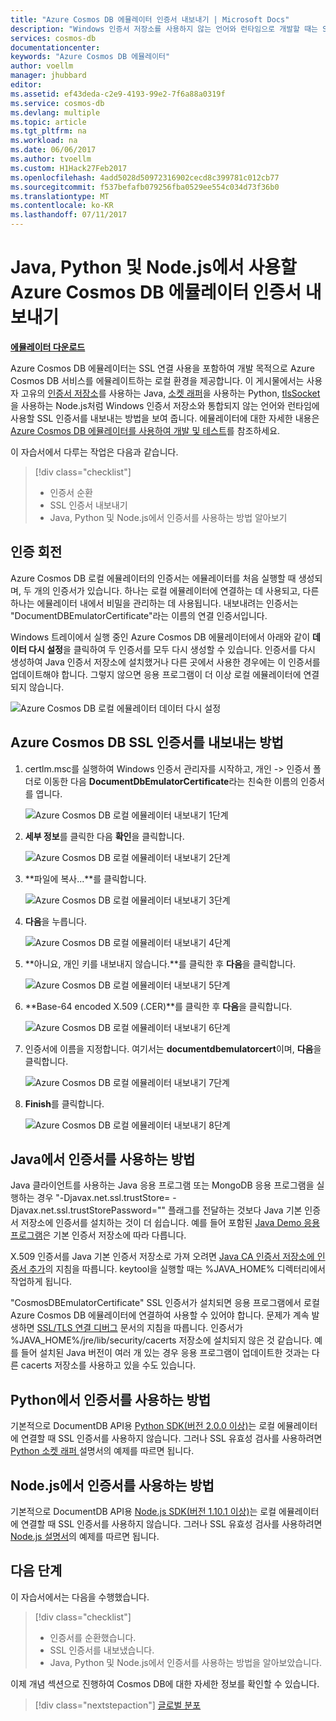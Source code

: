 ```yaml
---
title: "Azure Cosmos DB 에뮬레이터 인증서 내보내기 | Microsoft Docs"
description: "Windows 인증서 저장소를 사용하지 않는 언어와 런타임으로 개발할 때는 SSL 인증서를 내보내고 관리해야 합니다. 이 게시물에서는 단계별 지침을 제공합니다."
services: cosmos-db
documentationcenter: 
keywords: "Azure Cosmos DB 에뮬레이터"
author: voellm
manager: jhubbard
editor: 
ms.assetid: ef43deda-c2e9-4193-99e2-7f6a88a0319f
ms.service: cosmos-db
ms.devlang: multiple
ms.topic: article
ms.tgt_pltfrm: na
ms.workload: na
ms.date: 06/06/2017
ms.author: tvoellm
ms.custom: H1Hack27Feb2017
ms.openlocfilehash: 4add5028d50972316902cecd8c399781c012cb77
ms.sourcegitcommit: f537befafb079256fba0529ee554c034d73f36b0
ms.translationtype: MT
ms.contentlocale: ko-KR
ms.lasthandoff: 07/11/2017
---
```

# <a name="export-the-azure-cosmos-db-emulator-certificates-for-use-with-java-python-and-nodejs"></a>Java, Python 및 Node.js에서 사용할 Azure Cosmos DB 에뮬레이터 인증서 내보내기

[**에뮬레이터 다운로드**](https://aka.ms/cosmosdb-emulator)

Azure Cosmos DB 에뮬레이터는 SSL 연결 사용을 포함하여 개발 목적으로 Azure Cosmos DB 서비스를 에뮬레이트하는 로컬 환경을 제공합니다. 이 게시물에서는 사용자 고유의 [인증서 저장소](https://docs.oracle.com/cd/E19830-01/819-4712/ablqw/index.html)를 사용하는 Java, [소켓 래퍼](https://docs.python.org/2/library/ssl.html)을 사용하는 Python, [tlsSocket](https://nodejs.org/api/tls.html#tls_tls_connect_options_callback)을 사용하는 Node.js처럼 Windows 인증서 저장소와 통합되지 않는 언어와 런타임에 사용할 SSL 인증서를 내보내는 방법을 보여 줍니다. 에뮬레이터에 대한 자세한 내용은 [Azure Cosmos DB 에뮬레이터를 사용하여 개발 및 테스트](./local-emulator.md)를 참조하세요.

이 자습서에서 다루는 작업은 다음과 같습니다.

> [!div class="checklist"]
> * 인증서 순환
> * SSL 인증서 내보내기
> * Java, Python 및 Node.js에서 인증서를 사용하는 방법 알아보기

## <a name="certification-rotation"></a>인증 회전

Azure Cosmos DB 로컬 에뮬레이터의 인증서는 에뮬레이터를 처음 실행할 때 생성되며, 두 개의 인증서가 있습니다. 하나는 로컬 에뮬레이터에 연결하는 데 사용되고, 다른 하나는 에뮬레이터 내에서 비밀을 관리하는 데 사용됩니다. 내보내려는 인증서는 "DocumentDBEmulatorCertificate"라는 이름의 연결 인증서입니다.

Windows 트레이에서 실행 중인 Azure Cosmos DB 에뮬레이터에서 아래와 같이 **데이터 다시 설정**을 클릭하여 두 인증서를 모두 다시 생성할 수 있습니다. 인증서를 다시 생성하여 Java 인증서 저장소에 설치했거나 다른 곳에서 사용한 경우에는 이 인증서를 업데이트해야 합니다. 그렇지 않으면 응용 프로그램이 더 이상 로컬 에뮬레이터에 연결되지 않습니다.

![Azure Cosmos DB 로컬 에뮬레이터 데이터 다시 설정](./media/local-emulator-export-ssl-certificates/database-local-emulator-reset-data.png)

## <a name="how-to-export-the-azure-cosmos-db-ssl-certificate"></a>Azure Cosmos DB SSL 인증서를 내보내는 방법

1. certlm.msc를 실행하여 Windows 인증서 관리자를 시작하고, 개인 -> 인증서 폴더로 이동한 다음 **DocumentDbEmulatorCertificate**라는 친숙한 이름의 인증서를 엽니다.

    ![Azure Cosmos DB 로컬 에뮬레이터 내보내기 1단계](./media/local-emulator-export-ssl-certificates/database-local-emulator-export-step-1.png)

2. **세부 정보**를 클릭한 다음 **확인**을 클릭합니다.

    ![Azure Cosmos DB 로컬 에뮬레이터 내보내기 2단계](./media/local-emulator-export-ssl-certificates/database-local-emulator-export-step-2.png)

3. **파일에 복사...**를 클릭합니다.

    ![Azure Cosmos DB 로컬 에뮬레이터 내보내기 3단계](./media/local-emulator-export-ssl-certificates/database-local-emulator-export-step-3.png)

4. **다음**을 누릅니다.

    ![Azure Cosmos DB 로컬 에뮬레이터 내보내기 4단계](./media/local-emulator-export-ssl-certificates/database-local-emulator-export-step-4.png)

5. **아니요, 개인 키를 내보내지 않습니다.**를 클릭한 후 **다음**을 클릭합니다.

    ![Azure Cosmos DB 로컬 에뮬레이터 내보내기 5단계](./media/local-emulator-export-ssl-certificates/database-local-emulator-export-step-5.png)

6. **Base-64 encoded X.509 (.CER)**를 클릭한 후 **다음**을 클릭합니다.

    ![Azure Cosmos DB 로컬 에뮬레이터 내보내기 6단계](./media/local-emulator-export-ssl-certificates/database-local-emulator-export-step-6.png)

7. 인증서에 이름을 지정합니다. 여기서는 **documentdbemulatorcert**이며, **다음**을 클릭합니다.

    ![Azure Cosmos DB 로컬 에뮬레이터 내보내기 7단계](./media/local-emulator-export-ssl-certificates/database-local-emulator-export-step-7.png)

8. **Finish**를 클릭합니다.

    ![Azure Cosmos DB 로컬 에뮬레이터 내보내기 8단계](./media/local-emulator-export-ssl-certificates/database-local-emulator-export-step-8.png)

## <a name="how-to-use-the-certificate-in-java"></a>Java에서 인증서를 사용하는 방법

Java 클라이언트를 사용하는 Java 응용 프로그램 또는 MongoDB 응용 프로그램을 실행하는 경우 "-Djavax.net.ssl.trustStore=<keystore> -Djavax.net.ssl.trustStorePassword="<password>" 플래그를 전달하는 것보다 Java 기본 인증서 저장소에 인증서를 설치하는 것이 더 쉽습니다. 예를 들어 포함된 [Java Demo 응용 프로그램](https://localhost:8081/_explorer/index.html)은 기본 인증서 저장소에 따라 다릅니다.

X.509 인증서를 Java 기본 인증서 저장소로 가져 오려면 [Java CA 인증서 저장소에 인증서 추가](https://docs.microsoft.com/azure/java-add-certificate-ca-store)의 지침을 따릅니다. keytool을 실행할 때는 %JAVA_HOME% 디렉터리에서 작업하게 됩니다.

"CosmosDBEmulatorCertificate" SSL 인증서가 설치되면 응용 프로그램에서 로컬 Azure Cosmos DB 에뮬레이터에 연결하여 사용할 수 있어야 합니다. 문제가 계속 발생하면 [SSL/TLS 연결 디버그](http://docs.oracle.com/javase/7/docs/technotes/guides/security/jsse/ReadDebug.html) 문서의 지침을 따릅니다. 인증서가 %JAVA_HOME%/jre/lib/security/cacerts 저장소에 설치되지 않은 것 같습니다. 예를 들어 설치된 Java 버전이 여러 개 있는 경우 응용 프로그램이 업데이트한 것과는 다른 cacerts 저장소를 사용하고 있을 수도 있습니다.

## <a name="how-to-use-the-certificate-in-python"></a>Python에서 인증서를 사용하는 방법

기본적으로 DocumentDB API용 [Python SDK(버전 2.0.0 이상)](documentdb-sdk-python.md)는 로컬 에뮬레이터에 연결할 때 SSL 인증서를 사용하지 않습니다. 그러나 SSL 유효성 검사를 사용하려면 [Python 소켓 래퍼 ](https://docs.python.org/2/library/ssl.html) 설명서의 예제를 따르면 됩니다.

## <a name="how-to-use-the-certificate-in-nodejs"></a>Node.js에서 인증서를 사용하는 방법

기본적으로 DocumentDB API용 [Node.js SDK(버전 1.10.1 이상)](documentdb-sdk-node.md)는 로컬 에뮬레이터에 연결할 때 SSL 인증서를 사용하지 않습니다. 그러나 SSL 유효성 검사를 사용하려면 [Node.js 설명서](https://nodejs.org/api/tls.html#tls_tls_connect_options_callback)의 예제를 따르면 됩니다.

## <a name="next-steps"></a>다음 단계

이 자습서에서는 다음을 수행했습니다.

> [!div class="checklist"]
> * 인증서를 순환했습니다.
> * SSL 인증서를 내보냈습니다.
> * Java, Python 및 Node.js에서 인증서를 사용하는 방법을 알아보았습니다.

이제 개념 섹션으로 진행하여 Cosmos DB에 대한 자세한 정보를 확인할 수 있습니다.

> [!div class="nextstepaction"]
> [글로벌 분포](distribute-data-globally.md) 
